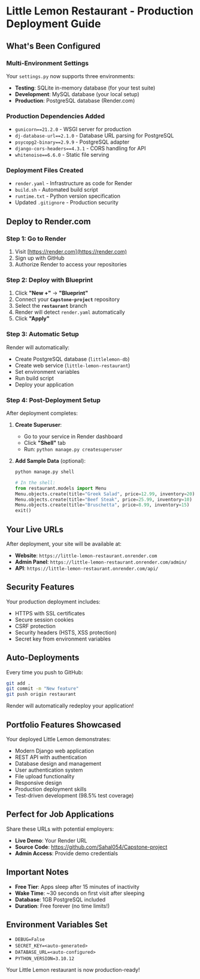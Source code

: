 # Little Lemon Restaurant - Production Deployment Guide

## What's Been Configured

### **Multi-Environment Settings**
Your `settings.py` now supports three environments:
- **Testing**: SQLite in-memory database (for your test suite)
- **Development**: MySQL database (your local setup)
- **Production**: PostgreSQL database (Render.com)

### **Production Dependencies Added**
- `gunicorn==21.2.0` - WSGI server for production
- `dj-database-url==2.1.0` - Database URL parsing for PostgreSQL
- `psycopg2-binary==2.9.9` - PostgreSQL adapter
- `django-cors-headers==4.3.1` - CORS handling for API
- `whitenoise==6.6.0` - Static file serving

### **Deployment Files Created**
- `render.yaml` - Infrastructure as code for Render
- `build.sh` - Automated build script
- `runtime.txt` - Python version specification
- Updated `.gitignore` - Production security

## Deploy to Render.com

### **Step 1: Go to Render**
1. Visit [https://render.com](https://render.com)
2. Sign up with GitHub
3. Authorize Render to access your repositories

### **Step 2: Deploy with Blueprint**
1. Click **"New +"** → **"Blueprint"**
2. Connect your **`Capstone-project`** repository
3. Select the **`restaurant`** branch
4. Render will detect `render.yaml` automatically
5. Click **"Apply"**

### **Step 3: Automatic Setup**
Render will automatically:
- Create PostgreSQL database (`littlelemon-db`)
- Create web service (`little-lemon-restaurant`)
- Set environment variables
- Run build script
- Deploy your application

### **Step 4: Post-Deployment Setup**
After deployment completes:

1. **Create Superuser**:
   - Go to your service in Render dashboard
   - Click **"Shell"** tab
   - Run: `python manage.py createsuperuser`

2. **Add Sample Data** (optional):
   ```python
   python manage.py shell
   
   # In the shell:
   from restaurant.models import Menu
   Menu.objects.create(title="Greek Salad", price=12.99, inventory=20)
   Menu.objects.create(title="Beef Steak", price=25.99, inventory=10)
   Menu.objects.create(title="Bruschetta", price=8.99, inventory=15)
   exit()
   ```

## Your Live URLs
After deployment, your site will be available at:
- **Website**: `https://little-lemon-restaurant.onrender.com`
- **Admin Panel**: `https://little-lemon-restaurant.onrender.com/admin/`
- **API**: `https://little-lemon-restaurant.onrender.com/api/`

## Security Features
Your production deployment includes:
- HTTPS with SSL certificates
- Secure session cookies
- CSRF protection
- Security headers (HSTS, XSS protection)
- Secret key from environment variables

## Auto-Deployments
Every time you push to GitHub:
```bash
git add .
git commit -m "New feature"
git push origin restaurant
```
Render will automatically redeploy your application!

## Portfolio Features Showcased
Your deployed Little Lemon demonstrates:
- Modern Django web application
- REST API with authentication
- Database design and management
- User authentication system
- File upload functionality
- Responsive design
- Production deployment skills
- Test-driven development (98.5% test coverage)

## Perfect for Job Applications
Share these URLs with potential employers:
- **Live Demo**: Your Render URL
- **Source Code**: https://github.com/Sahal054/Capstone-project
- **Admin Access**: Provide demo credentials

## Important Notes
- **Free Tier**: Apps sleep after 15 minutes of inactivity
- **Wake Time**: ~30 seconds on first visit after sleeping
- **Database**: 1GB PostgreSQL included
- **Duration**: Free forever (no time limits!)

## Environment Variables Set
- `DEBUG=False`
- `SECRET_KEY=<auto-generated>`
- `DATABASE_URL=<auto-configured>`
- `PYTHON_VERSION=3.10.12`

Your Little Lemon restaurant is now production-ready!